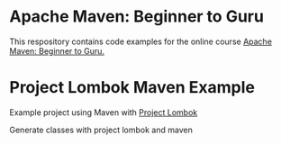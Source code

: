 # Apache Maven: Beginner to Guru

This respository contains code examples for the online course [Apache Maven: Beginner to Guru.](https://www.udemy.com/draft/2043700/?couponCode=GITHUB_REPO)

# Project Lombok Maven Example

Example project using Maven with [Project Lombok](https://projectlombok.org/)

Generate classes with project lombok and maven
